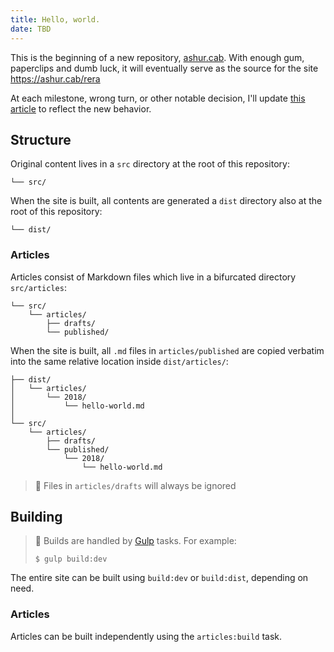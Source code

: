 ```yaml
---
title: Hello, world.
date: TBD
---
```


This is the beginning of a new repository, [ashur.cab][repo]. With enough gum, paperclips and dumb luck, it will eventually serve as the source for the site https://ashur.cab/rera

At each milestone, wrong turn, or other notable decision, I'll update [this article][hello-world] to reflect the new behavior.


## Structure

Original content lives in a `src` directory at the root of this repository:

```
└── src/
```

When the site is built, all contents are generated a `dist` directory also at the root of this repository:

```
└── dist/
```

### Articles

Articles consist of Markdown files which live in a bifurcated directory `src/articles`:

```
└── src/
    └── articles/
        ├── drafts/
        └── published/
```

When the site is built, all `.md` files in `articles/published` are copied verbatim into the same relative location inside `dist/articles/`:

```
├── dist/
│   └── articles/
│       └── 2018/
│           └── hello-world.md
│
└── src/
    └── articles/
        ├── drafts/
        └── published/
            └── 2018/
                └── hello-world.md

```

> 🙈 Files in `articles/drafts` will always be ignored


## Building

> 🥤 Builds are handled by [Gulp][gulp] tasks. For example:
>
> ```
> $ gulp build:dev
> ```

The entire site can be built using `build:dev` or `build:dist`, depending on need.

### Articles

Articles can be built independently using the `articles:build` task.


<!-- Links  -->
[gulp]: https://gulpjs.org
[hello-world]: https://ashur.cab/rera/articles/2018/hello-world.html
[repo]: https://github.com/ashur/ashur.cab
